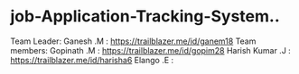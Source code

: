 # job-Application-Tracking-System..
Team Leader:
       Ganesh .M : https://trailblazer.me/id/ganem18
Team members:
       Gopinath .M : https://trailblazer.me/id/gopim28
       Harish Kumar .J : https://trailblazer.me/id/harisha6
       Elango .E : 
